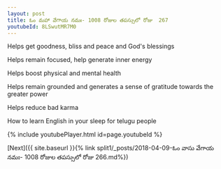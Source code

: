 ```yaml
---
layout: post
title: ఓం మహా వేగాయ నమః- 1008 రోజుల తపస్సులో రోజు  267
youtubeId: 8LSwutMR7M0
---
```

 
 
Helps get goodness, bliss and peace and God's blessings
 
Helps remain focused, help generate inner energy 
 
Helps boost physical and mental health 
 
Helps remain grounded and generates a sense of gratitude towards the greater power 
 
Helps reduce bad karma
 
How to learn English in your sleep for telugu people
 
 
 
 


{% include youtubePlayer.html id=page.youtubeId %}
 
[Next]({{ site.baseurl }}{% link split1/_posts/2018-04-09-ఓం వాసు వేగాయ నమః- 1008 రోజుల తపస్సులో రోజు  266.md%})
 
